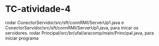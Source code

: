 # TC-atividade-4

rodar ConectorServidor/src/sft/connRMI/ServerUp1.java e ConectorServidor/src/sft/connRMI/ServerUp1.java, para inicar os servidores.
rodar Principal/src/br/ufal/aracomp/main/Principal.java, para iniciar programa
